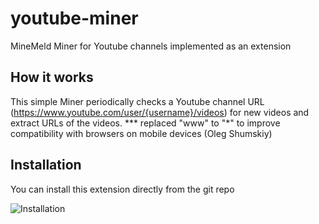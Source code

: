 # youtube-miner
MineMeld Miner for Youtube channels implemented as an extension

## How it works

This simple Miner periodically checks a Youtube channel URL (https://www.youtube.com/user/{username}/videos) for new videos and extract URLs of the videos.
*** replaced "www" to "*" to improve compatibility with browsers on mobile devices (Oleg Shumskiy)

## Installation

You can install this extension directly from the git repo

![Installation](https://paloaltonetworks.github.io/youtube-miner/mm-git-extension.gif?_=2 "Installation")
